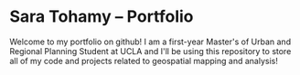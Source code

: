 # Sara Tohamy – Portfolio
Welcome to my portfolio on github! I am a first-year Master's of Urban and Regional Planning Student at UCLA and I'll be using this repository to store all of my code and projects related to geospatial mapping and analysis! 
